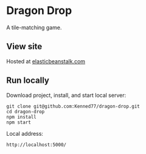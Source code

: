 
# Dragon Drop

A tile-matching game.

## View site

Hosted at [elasticbeanstalk.com](http://dragon-drop.xyetrvyk25.us-west-2.elasticbeanstalk.com)

## Run locally

Download project, install, and start local server:
```
git clone git@github.com:Kenned77/dragon-drop.git
cd dragon-drop
npm install
npm start
```

Local address:
```
http://localhost:5000/
```

